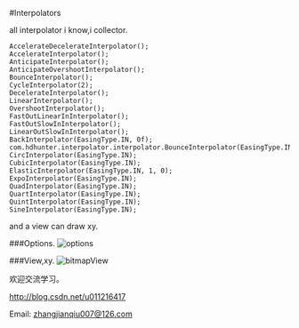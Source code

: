 #Interpolators

all interpolator i know,i collector.

    AccelerateDecelerateInterpolator();
    AccelerateInterpolator();
    AnticipateInterpolator();
    AnticipateOvershootInterpolator();
    BounceInterpolator();
    CycleInterpolator(2);
    DecelerateInterpolator();
    LinearInterpolator();
    OvershootInterpolator();
    FastOutLinearInInterpolator();
    FastOutSlowInInterpolator();
    LinearOutSlowInInterpolator();
    BackInterpolator(EasingType.IN, 0f);
    com.hdhunter.interpolator.interpolator.BounceInterpolator(EasingType.IN);
    CircInterpolator(EasingType.IN);
    CubicInterpolator(EasingType.IN);
    ElasticInterpolator(EasingType.IN, 1, 0);
    ExpoInterpolator(EasingType.IN);
    QuadInterpolator(EasingType.IN);
    QuartInterpolator(EasingType.IN);
    QuintInterpolator(EasingType.IN);
    SineInterpolator(EasingType.IN);
    
    
and a view can draw xy.

###Options.
![options](../dic/device-2017-09-21-152121.png)


###View,xy.
![bitmapView](../dic/device-2017-09-21-152121.png)



欢迎交流学习。

http://blog.csdn.net/u011216417

Email: zhangjianqiu007@126.com